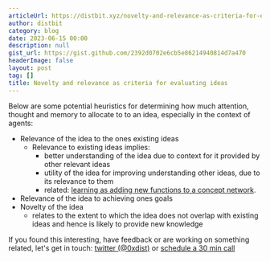 ```yaml
---
articleUrl: https://distbit.xyz/novelty-and-relevance-as-criteria-for-evaluating-ideas
author: distbit
category: blog
date: 2023-06-15 00:00
description: null
gist_url: https://gist.github.com/2392d0702e6cb5e86214940814d7a470
headerImage: false
layout: post
tag: []
title: Novelty and relevance as criteria for evaluating ideas
---
```



 

Below are some potential heuristics for determining how much attention, thought and memory to allocate to to an idea, especially in the context of agents:  

- Relevance of the idea to the ones existing ideas  
	- Relevance to existing ideas implies:  
		- better understanding of the idea due to context for it provided by other relevant ideas  
		- utility of the idea for improving understanding other ideas, due to its relevance to them  
		- related: [learning as adding new functions to a concept network](/learning-as-adding-new-functions-to-a-concept-network).  
- Relevance of the idea to achieving ones goals  
- Novelty of the idea  
	- relates to the extent to which the idea does not overlap with existing ideas and hence is likely to provide new knowledge  

If you found this interesting, have feedback or are working on something related, let's get in touch: [twitter (@0xdist)](https://twitter.com/0xdist) or [schedule a 30 min call](https://cal.com/distbit/30min)